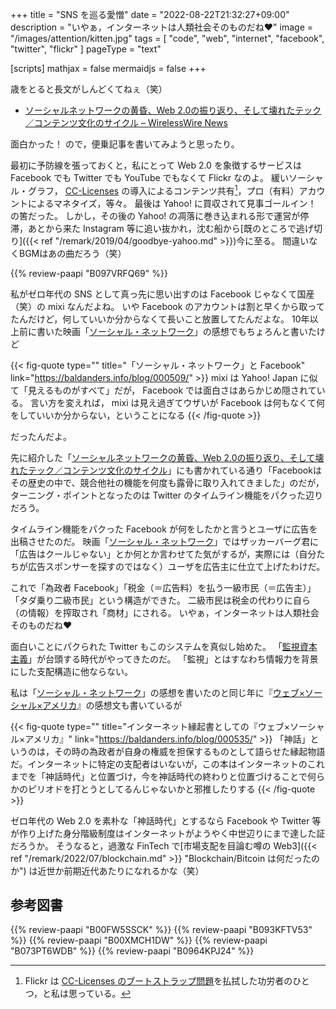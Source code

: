 +++
title = "SNS を巡る愛憎"
date =  "2022-08-22T21:32:27+09:00"
description = "いやぁ，インターネットは人類社会そのものだね♥"
image = "/images/attention/kitten.jpg"
tags = [ "code", "web", "internet", "facebook", "twitter", "flickr" ]
pageType = "text"

[scripts]
  mathjax = false
  mermaidjs = false
+++

歳をとると長文がしんどくてねぇ（笑）

- [ソーシャルネットワークの黄昏、Web 2.0の振り返り、そして壊れたテック／コンテンツ文化のサイクル – WirelessWire News](https://wirelesswire.jp/2022/08/82994/)

面白かった！ ので，便乗記事を書いてみようと思ったり。

最初に予防線を張っておくと，私にとって Web 2.0 を象徴するサービスは Facebook でも Twitter でも YouTube でもなくて Flickr なのよ。
緩いソーシャル・グラフ， [CC-Licenses](https://creativecommons.org/licenses/) の導入によるコンテンツ共有[^cc1]，プロ（有料）アカウントによるマネタイズ，等々。
最後は Yahoo! に買収されて見事ゴールイン！ の筈だった。
しかし，その後の Yahoo! の凋落に巻き込まれる形で運営が停滞，あとから来た Instagram 等に追い抜かれ，沈む船から[既のところで逃げ切り]({{< ref "/remark/2019/04/goodbye-yahoo.md" >}})今に至る。
間違いなくBGMはあの曲だろう（笑）

[^cc1]: Flickr は [CC-Licenses のブートストラップ問題](https://mag.osdn.jp/03/09/29/0955208 "クリエイティヴ・コモンズに関する悲観的な見解 | OSDN Magazine")を払拭した功労者のひとつ，と私は思っている。

{{% review-paapi "B097VRFQ69" %}} <!-- ああ人生に涙あり -->

私がゼロ年代の SNS として真っ先に思い出すのは Facebook じゃなくて国産（笑）の mixi なんだよね。
いや Facebook のアカウントは割と早くから取ってたんだけど，何していいか分からなくて長いこと放置してたんだよな。
10年以上前に書いた映画「[ソーシャル・ネットワーク](https://www.amazon.co.jp/dp/B00FW5SMX0?tag=baldandersinf-22&linkCode=ogi&th=1&psc=1)」の感想でもちょろんと書いたけど

{{< fig-quote type="" title="「ソーシャル・ネットワーク」と Facebook" link="https://baldanders.info/blog/000509/" >}}
mixi は Yahoo! Japan に似て「見えるものがすべて」だが， Facebook では面白さはあらかじめ隠されている。 言い方を変えれば， mixi は見え過ぎてウザいが Facebook は何もなくて何をしていいか分からない，ということになる
{{< /fig-quote >}}

だったんだよ。

先に紹介した「[ソーシャルネットワークの黄昏、Web 2.0の振り返り、そして壊れたテック／コンテンツ文化のサイクル](https://wirelesswire.jp/2022/08/82994/)」にも書かれている通り「Facebookはその歴史の中で、競合他社の機能を何度も露骨に取り入れてきました」のだが，ターニング・ポイントとなったのは Twitter のタイムライン機能をパクった辺りだろう。

タイムライン機能をパクった Facebook が何をしたかと言うとユーザに広告を出稿させたのだ。
映画「[ソーシャル・ネットワーク](https://www.amazon.co.jp/dp/B00FW5SMX0?tag=baldandersinf-22&linkCode=ogi&th=1&psc=1)」ではザッカーバーグ君に「広告はクールじゃない」とか何とか言わせてた気がするが，実際には（自分たちが広告スポンサーを探すのではなく）ユーザを広告主に仕立て上げたわけだ。

これで「為政者 Facebook」「税金（＝広告料）を払う一級市民（＝広告主）」「タダ乗り二級市民」という構造ができた。
二級市民は税金の代わりに自ら（の情報）を搾取され「商材」にされる。
いやぁ，インターネットは人類社会そのものだね♥

面白いことにパクられた Twitter もこのシステムを真似し始めた。
「[監視資本主義](https://www.amazon.co.jp/dp/B093KFTV53?tag=baldandersinf-22&linkCode=ogi&th=1&psc=1)」が台頭する時代がやってきたのだ。
「監視」とはすなわち情報力を背景にした支配構造に他ならない。

私は「[ソーシャル・ネットワーク](https://www.amazon.co.jp/dp/B00FW5SMX0?tag=baldandersinf-22&linkCode=ogi&th=1&psc=1)」の感想を書いたのと同じ年に『[ウェブ×ソーシャル×アメリカ](https://www.amazon.co.jp/dp/B00XMCH1DW?tag=baldandersinf-22&linkCode=ogi&th=1&psc=1)』の感想文も書いているが

{{< fig-quote type="" title="インターネット縁起書としての『ウェブ×ソーシャル×アメリカ』" link="https://baldanders.info/blog/000535/" >}}
「神話」というのは，その時の為政者が自身の権威を担保するものとして語らせた縁起物語だ。インターネットに特定の支配者はいないが，この本はインターネットのこれまでを「神話時代」と位置づけ，今を神話時代の終わりと位置づけることで何らかのピリオドを打とうとしてるんじゃないかと邪推したりする
{{< /fig-quote >}}

ゼロ年代の Web 2.0 を素朴な「神話時代」とするなら Facebook や Twitter 等が作り上げた身分階級制度はインターネットがようやく中世辺りにまで達した証だろうか。
そうなると，過激な FinTech で[市場支配を目論む噂の Web3]({{< ref "/remark/2022/07/blockchain.md" >}} "Blockchain/Bitcoin は何だったのか") は近世か前期近代あたりになれるかな（笑）

## 参考図書

{{% review-paapi "B00FW5SSCK" %}} <!-- ソーシャル・ネットワーク -->
{{% review-paapi "B093KFTV53" %}} <!-- 監視資本主義 -->
{{% review-paapi "B00XMCH1DW" %}} <!-- ウェブ×ソーシャル×アメリカ -->
{{% review-paapi "B073PT6WDB" %}} <!-- 秘密結社の世界史 -->
{{% review-paapi "B0964KPJ24" %}} <!-- エルの唄 -->
<!-- eof -->
